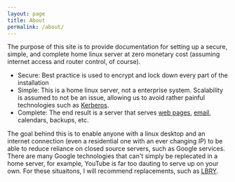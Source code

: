 ```yaml
---
layout: page
title: About
permalink: /about/
---
```


The purpose of this site is to provide documentation for setting up a secure, simple, and complete home linux server at zero monetary cost (assuming internet access and router control, of course).
 * Secure: Best practice is used to encrypt and lock down every part of the installation
 * Simple: This is a home linux server, not a enterprise system. Scalability is assumed to not be an issue, allowing us to avoid rather painful technologies such as [Kerberos](https://en.wikipedia.org/wiki/Kerberos_%28protocol%29).
 * Complete: The end result is a server that serves [web pages](../serverdocs/https-with-nginx.html), [email](../serverdocs/email-with-postfix.html), calendars, backups, etc.

The goal behind this is to enable anyone with a linux desktop and an internet connection (even a residential one with an ever changing IP) to be able to reduce reliance on closed source servers, such as Google services. There are many Google technologies that can't simply be replecated in a home server, for example, YouTube is far too dauting to serve up on your own. For these situaitons, I will recommend replacements, such as [LBRY](../clientdocs/videos-with-lbry.html).
